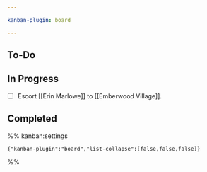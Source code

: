 ```yaml
---

kanban-plugin: board

---
```


## To-Do



## In Progress

- [ ] Escort [[Erin Marlowe]] to [[Emberwood Village]].


## Completed





%% kanban:settings
```
{"kanban-plugin":"board","list-collapse":[false,false,false]}
```
%%